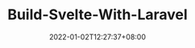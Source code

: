 ---
title: "Build-Svelte-With-Laravel"
date: 2022-01-02T12:27:37+08:00
draft: true # Set 'false' to publish
description: ""
categories:
- Articles
tags:
- 2022
- Svelte
- Laravel
---